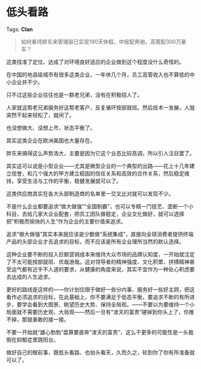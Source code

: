 # 低头看路

Tags: **Clan**

> 如何看待胖东来管理层已实现190天休假，中层配奔驰，高管配300万豪车？



这类找准了定位、达成了对环境良好适应的企业做到这个程度没什么奇怪的。

在中国的地县级城市有很多这类企业，一年休几个月，员工高管收入也不算低的中小企业并不少。

只不过这些企业往往也是一群老兄弟，没有在积极招人了。

人家就这帮老兄弟服务好这帮老客户，反复循环按部就班。然后技术一发展，人就突然干起来轻松了，就闲了。

也没想做大、没想上市，状态平衡了。

其实这类企业在欧洲美国也大量存在。

胖东来搞得这么声势浩大，主要是因为它这个业态比较高调，所以引人注目罢了。

其实这可以说是小型企业——尤其是微型企业的一个典型的出路——花上十几年建立信誉，和几个强大的甲方建立稳固的信任关系和高效的合作关系，然后稳定维持，享受生活与工作的平衡，稳健发展就可以了。

这类供应商其实在各大头部制造商的名单里一交叉比对就可以发现不少。

不是什么企业都要追求“做大做强”“全国制霸”，也可以专精一门技艺、垄断一个小科目，去给几家大企业配套，把员工团队做稳定，企业文化做好，就可以选择把“积极而愉快的人生”作为企业的主要价值来追求。

追求“做大做强”其实本来就应该是少数做“系统集成”，直接向全球消费者提供终端产品的头部企业才去追求的目标，而不应该是所有企业理所当然的默认选择。

这种企业要不断的投入巨额营销成本来维持大众市场的品牌认知度，一开始就注定了不太可能按部就班、优哉游哉。这对领导者的精神强度、文化积累、拼搏精神甚至运气都有近乎不人道的要求，从健康的角度来说，其实不宜作为一种处心积虑要去达成的人生追求。

更好的路线是这样的——你计划仅限于做好一些分内事、服务好一些好主顾，把这看作必须追求的目标，在此基础上，你不要满足于低态平衡，要追求不断的有所进步，要学会看到大图景、眺望历史大势、保持全局观。——不要以为要维持一个小局面就不需要历史观、大局观——然后一旦有“泼天的富贵”硬掉到你头上了，你推不掉，那就勇敢的接一接。

不要一开始就“雄心勃勃”盘算要直奔“泼天的富贵”，这么干更多的可能性是一头栽倒在抑郁症里跳阳台。

做好自己的眼前事，既低头看路、也抬头看天，久而久之，轮到你了你有所准备就可以了。



